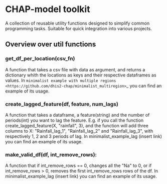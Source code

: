 # CHAP-model toolkit
A collection of reusable utility functions designed to simplify common programming tasks. Suitable for quick integration into various projects.

## Overview over util functions

### get_df_per_location(csv_fn)
A function that takes a csv file with data as argument, and returns a dictionary whith the locations as keys and their respective dataframes as values. In `minimalist example with multiple regions <https://github.com/dhis2-chap/minimalist_multiregion>`_ you can find an example of its usage.

### create_lagged_feature(df, feature, num_lags)
A function that takes a dataframe, a feature(string) and the number of periods(int) you want to lag the feature. E.g. if you call the function create_lagged_feature(X, "rainfall", 3), and the function will add three columns to X: "Rainfall_lag_1", "Rainfall_lag_2" and "Rainfall_lag_3", with respectively 1, 2 and 3 periods of lag. In minimalist_example_lag (insert link) you can find an example of its usage.

### make_valid_df(df, int_remove_rows):
  A function that if int_remove_rows == 0, changes all the "Na" to 0, or if int_remove_rows > 0, removes the first int_remove_rows rows of the df.  In minimalist_example_lag (insert link) you can find an example of its usage.
 
